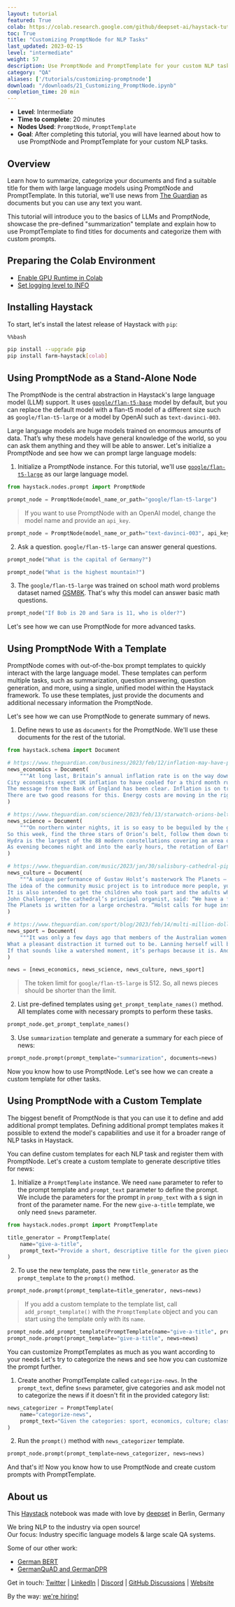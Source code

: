 ```yaml
---
layout: tutorial
featured: True
colab: https://colab.research.google.com/github/deepset-ai/haystack-tutorials/blob/main/tutorials/21_Customizing_PromptNode.ipynb
toc: True
title: "Customizing PromptNode for NLP Tasks"
last_updated: 2023-02-15
level: "intermediate"
weight: 57
description: Use PromptNode and PromptTemplate for your custom NLP tasks
category: "QA"
aliases: ['/tutorials/customizing-promptnode']
download: "/downloads/21_Customizing_PromptNode.ipynb"
completion_time: 20 min
---
```

    


- **Level**: Intermediate
- **Time to complete**: 20 minutes
- **Nodes Used**: `PromptNode`, `PromptTemplate`
- **Goal**: After completing this tutorial, you will have learned about how to use PromptNode and PromptTemplate for your custom NLP tasks.

## Overview

Learn how to summarize, categorize your documents and find a suitable title for them with large language models using PromptNode and PromptTemplate. In this tutorial, we'll use news from [The Guardian](https://www.theguardian.com/international) as documents but you can use any text you want.  

This tutorial will introduce you to the basics of LLMs and PromptNode, showcase the pre-defined "summarization" template and explain how to use PromptTemplate to find titles for documents and categorize them with custom prompts.

## Preparing the Colab Environment

- [Enable GPU Runtime in Colab](https://docs.haystack.deepset.ai/docs/enabling-gpu-acceleration#enabling-the-gpu-in-colab)
- [Set logging level to INFO](https://docs.haystack.deepset.ai/docs/log-level)

## Installing Haystack

To start, let's install the latest release of Haystack with `pip`:


```bash
%%bash

pip install --upgrade pip
pip install farm-haystack[colab]
```

## Using PromptNode as a Stand-Alone Node

The PromptNode is the central abstraction in Haystack's large language model (LLM) support. It uses [`google/flan-t5-base`](https://huggingface.co/google/flan-t5-base) model by default, but you can replace the default model with a flan-t5 model of a different size such as `google/flan-t5-large` or a model by OpenAI such as `text-davinci-003`.

Large language models are huge models trained on enormous amounts of data. That’s why these models have general knowledge of the world, so you can ask them anything and they will be able to answer. Let's initialize a PromptNode and see how we can prompt large language models:

1. Initialize a PromptNode instance. For this tutorial, we'll use [`google/flan-t5-large`](https://huggingface.co/google/flan-t5-large) as our large language model.


```python
from haystack.nodes.prompt import PromptNode

prompt_node = PromptNode(model_name_or_path="google/flan-t5-large")
```

> If you want to use PromptNode with an OpenAI model, change the model name and provide an `api_key`. 
```python
prompt_node = PromptNode(model_name_or_path="text-davinci-003", api_key=<YOUR_API_KEY>)
```

2. Ask a question. `google/flan-t5-large` can answer general questions.


```python
prompt_node("What is the capital of Germany?")
```


```python
prompt_node("What is the highest mountain?")
```

3. The `google/flan-t5-large` was trained on school math word problems dataset named [GSM8K](https://huggingface.co/datasets/gsm8k). That's why this model can answer basic math questions.


```python
prompt_node("If Bob is 20 and Sara is 11, who is older?")
```

Let's see how we can use PromptNode for more advanced tasks.

## Using PromptNode With a Template

PromptNode comes with out-of-the-box prompt templates to quickly interact with the large language model. These templates can perform multiple tasks, such as summarization, question answering, question generation, and more, using a single, unified model within the Haystack framework. To use these templates, just provide the documents and additional necessary information  the PromptNode. 

Let's see how we can use PromptNode to generate summary of news.


1. Define news to use as `documents` for the PromptNode. We'll use these documents for the rest of the tutorial.


```python
from haystack.schema import Document

# https://www.theguardian.com/business/2023/feb/12/inflation-may-have-peaked-but-the-cost-of-living-pain-is-far-from-over
news_economics = Document(
    """At long last, Britain’s annual inflation rate is on the way down. After hitting the highest level since the 1980s, heaping pressure on millions of households as living costs soared, official figures this week could bring some rare good news.
City economists expect UK inflation to have cooled for a third month running in January – the exact number is announced on Wednesday – helped by falling petrol prices and a broader decline in the global price of oil and gas in recent months. The hope now is for a sustained decline in the months ahead, continuing a steady drop from the peak of 11.1% seen in October.
The message from the Bank of England has been clear. Inflation is on track for a “rapid” decline over the coming months, raising hopes that the worst of Britain’s cost of living crisis is now in the rearview mirror.
There are two good reasons for this. Energy costs are moving in the right direction, while the initial rise in wholesale oil and gas prices that followed Russia’s invasion of Ukraine in February last year will soon drop from the calculation of the annual inflation rate."""
)

# https://www.theguardian.com/science/2023/feb/13/starwatch-orions-belt-and-sirius-lead-way-to-hydras-head
news_science = Document(
    """On northern winter nights, it is so easy to be beguiled by the gloriously bright constellations of Orion, the hunter, and Taurus, the bull, that one can overlook the fainter constellations.
So this week, find the three stars of Orion’s belt, follow them down to Sirius, the brightest star in the night sky, and then look eastward until you find the faint ring of stars that makes up the head of Hydra, the water snake. The chart shows the view looking south-east from London at 8pm GMT on Monday, but the view will be similar every night this week.
Hydra is the largest of the 88 modern constellations covering an area of 1,303 square degrees. To compare, nearby Orion only covers 594 square degrees. Hydra accounts for most of its area by its length, crossing more than 100 degrees of the sky (the full moon spans half a degree).
As evening becomes night and into the early hours, the rotation of Earth causes Hydra to slither its way across the southern meridian until dawn washes it from the sky. From the southern hemisphere, the constellation is easily visible in the eastern sky by mid-evening."""
)

# https://www.theguardian.com/music/2023/jan/30/salisbury-cathedral-pipe-organ-new-life-holst-the-planets
news_culture = Document(
    """A unique performance of Gustav Holst’s masterwork The Planets – played on a magnificent pipe organ rather than by an orchestra and punctuated by poems inspired by children’s responses to the music – is to be staged in the suitably vast Salisbury Cathedral.
The idea of the community music project is to introduce more people, young and old, to the 140-year-old “Father” Willis organ, one of the treasures of the cathedral.
It is also intended to get the children who took part and the adults who will watch and listen thinking afresh about the themes Holst’s suite tackles – war, peace, joy and mysticism – which seem as relevant now as when he wrote the work a century ago.
John Challenger, the cathedral’s principal organist, said: “We have a fantastic pipe organ largely as it was when built. It’s a thrilling thing. I view it as my purpose in life to share it with as many people as possible.”
The Planets is written for a large orchestra. “Holst calls for huge instrumental forces and an unseen distant choir of sopranos and altos,” said Challenger. But he has transposed the suite for the organ, not copying the effect of the orchestral instruments but finding a new version of the suite."""
)

# https://www.theguardian.com/sport/blog/2023/feb/14/multi-million-dollar-wpl-auction-signals-huge-step-forward-for-womens-sport
news_sport = Document(
    """It was only a few days ago that members of the Australian women’s cricket team were contemplating how best to navigate the impending “distraction” of the inaugural Women’s Premier League auction, scheduled during the first week of the T20 World Cup. “It’s a little bit awkward,” captain Meg Lanning said in South Africa last week. “But it’s just trying to embrace that and understanding it’s actually a really exciting time and you actually don’t have a lot of control over most of it, so you’ve just got to wait and see.”
What a pleasant distraction it turned out to be. Lanning herself will be $192,000 richer for three weeks’ work with the Delhi Capitals. Her teammate, Ash Gardner, will earn three times that playing for the Gujarat Giants. The allrounder’s figure of $558,000 is more than Sam Kerr pockets in a season with Chelsea and more than the WNBA’s top earner, Jackie Young.
If that sounds like a watershed moment, it’s perhaps because it is. And it is not the only one this past week. The NRLW made its own wage-related headlines on Tuesday, to the effect that the next (agreed in principle) collective bargaining agreement will bring with it a $1.5m salary cap in 2027, at an average salary of $62,500. Women’s rugby, too, is making moves, with news on the weekend that Rugby Australia will begin contracting the Wallaroos."""
)

news = [news_economics, news_science, news_culture, news_sport]
```

> The token limit for `google/flan-t5-large` is 512. So, all news pieces should be shorter than the limit.

2. List pre-defined templates using `get_prompt_template_names()` method. All templates come with necessary prompts to perform these tasks. 


```python
prompt_node.get_prompt_template_names()
```

3. Use `summarization` template and generate a summary for each piece of news:


```python
prompt_node.prompt(prompt_template="summarization", documents=news)
```

Now you know how to use PromptNode. Let's see how we can create a custom template for other tasks.

## Using PromptNode with a Custom Template

The biggest benefit of PromptNode is that you can use it to define and add additional prompt templates. Defining additional prompt templates makes it possible to extend the model's capabilities and use it for a broader range of NLP tasks in Haystack. 

You can define custom templates for each NLP task and register them with PromptNode. Let's create a custom template to generate descriptive titles for news:

1. Initialize a `PromptTemplate` instance. We need `name` parameter to refer to the prompt template and `prompt_text` parameter to define the prompt. We include the parameters for the prompt in `promp_text` with a `$` sign in front of the parameter name. For the new `give-a-title` template, we only need `$news` parameter.


```python
from haystack.nodes.prompt import PromptTemplate

title_generator = PromptTemplate(
    name="give-a-title",
    prompt_text="Provide a short, descriptive title for the given piece of news. News: $news; Title:",
)
```

2. To use the new template, pass the new `title_generator` as the `prompt_template` to the `prompt()` method.




```python
prompt_node.prompt(prompt_template=title_generator, news=news)
```

> If you add a custom template to the template list, call `add_prompt_template()` with the `PromptTemplate` object and you can start using the template only with its `name`. 
```python
prompt_node.add_prompt_template(PromptTemplate(name="give-a-title", prompt_text="Provide a short, descriptive title for the given piece of news. News: $news; Title:"))
prompt_node.prompt(prompt_template="give-a-title", news=news)
```

You can customize PromptTemplates as much as you want according to your needs Let's try to categorize the news and see how you can customize the prompt further. 

1. Create another PromptTemplate called `categorize-news`. In the `prompt_text`, define `$news` parameter, give categories and ask model not to categorize the news if it doesn't fit in the provided category list: 


```python
news_categorizer = PromptTemplate(
    name="categorize-news",
    prompt_text="Given the categories: sport, economics, culture; classify the news: $news. Only pick a category from the list, otherwise say: no suitable category",
)
```

2. Run the `prompt()` method with `news_categorizer` template.


```python
prompt_node.prompt(prompt_template=news_categorizer, news=news)
```

And that's it! Now you know how to use PromptNode and create custom prompts with PromptTemplate.

## About us


This [Haystack](https://github.com/deepset-ai/haystack/) notebook was made with love by [deepset](https://deepset.ai/) in Berlin, Germany

We bring NLP to the industry via open source!  
Our focus: Industry specific language models & large scale QA systems.  
  
Some of our other work: 
- [German BERT](https://deepset.ai/german-bert)
- [GermanQuAD and GermanDPR](https://deepset.ai/germanquad)

Get in touch:
[Twitter](https://twitter.com/deepset_ai) | [LinkedIn](https://www.linkedin.com/company/deepset-ai/) | [Discord](https://haystack.deepset.ai/community/join) | [GitHub Discussions](https://github.com/deepset-ai/haystack/discussions) | [Website](https://deepset.ai)

By the way: [we're hiring!](https://www.deepset.ai/jobs)

